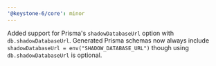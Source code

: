 ```yaml
---
'@keystone-6/core': minor
---
```


Added support for Prisma's `shadowDatabaseUrl` option with `db.shadowDatabaseUrl`. Generated Prisma schemas now always include `shadowDatabaseUrl = env("SHADOW_DATABASE_URL")` though using `db.shadowDatabaseUrl` is optional.
